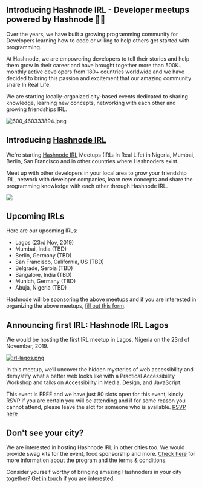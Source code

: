 ## Introducing Hashnode IRL - Developer meetups powered by Hashnode 🎉🍕

Over the years, we have built a growing programming community for Developers learning how to code or willing to help others get started with programming.

At Hashnode, we are empowering developers to tell their stories and help them grow in their career and have brought together more than 500K+ monthly active developers from 180+ countries worldwide and we have decided to bring this passion and excitement that our amazing community share In Real Life.

We are starting locally-organized city-based events dedicated to sharing knowledge, learning new concepts, networking with each other and growing friendships IRL.

![600_460333894.jpeg](https://hashnode.imgix.net/res/hashnode/image/upload/v1572957975029/NkB6OO3LD.jpeg?w=1000&auto=compress)

## Introducing  [Hashnode IRL](https://irl.hashnode.com) 

We're starting [Hashnode IRL](https://irl.hashnode.com/) Meetups (IRL: In Real Life) in Nigeria, Mumbai, Berlin, San Francisco and in other countries where Hashnoders exist.

Meet up with other developers in your local area to grow your friendship IRL, network with developer companies, learn new concepts and share the programming knowledge with each other through Hashnode IRL.  

 [![](https://hashnode.imgix.net/res/hashnode/image/upload/v1572957613396/re-GoaBK0.png?w=1000&auto=compress)](https://irl.hashnode.com) 

## Upcoming IRLs

Here are our upcoming IRLs:

- Lagos (23rd Nov, 2019)
- Mumbai, India (TBD)
- Berlin, Germany (TBD)
- San Francisco, California, US (TBD)
- Belgrade, Serbia (TBD)
- Bangalore, India (TBD)
- Munich, Germany (TBD)
- Abuja, Nigeria (TBD)

Hashnode will be [sponsoring](https://irl.hashnode.com/about)  the above meetups and if you are interested in organizing the above meetups,  [fill out this form](https://l.hshno.de/host-hashnode-irl). 

## Announcing first IRL: Hashnode IRL Lagos

We would be hosting the first IRL meetup in Lagos, Nigeria on the 23rd of November, 2019.

 [![irl-lagos.png](https://hashnode.imgix.net/res/hashnode/image/upload/v1573032380081/WIlu_akeT.png?w=1000&auto=compress)](https://www.meetup.com/Hashnode-IRL-Lagos/events/266228185/) 


In this meetup, we’ll uncover the hidden mysteries of web accessibility and demystify what a better web looks like with a Practical Accessibility Workshop and talks on Accessibility in Media, Design, and JavaScript.

This event is FREE and we have just 80 slots open for this event, kindly RSVP if you are certain you will be attending and if for some reason you cannot attend, please leave the slot for someone who is available. [RSVP here](https://www.meetup.com/Hashnode-IRL-Lagos/events/266228185/)

## Don't see your city?

We are interested in hosting Hashnode IRL in other cities too. 
We would provide swag kits for the event, food sponsorship and more.
[Check here](https://irl.hashnode.com/about) for more information about the program and the terms & conditions.

Consider yourself worthy of bringing amazing Hashnoders in your city together? [Get in touch](https://l.hshno.de/request-hashnode-irl) if you are interested.

